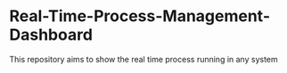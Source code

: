 # Real-Time-Process-Management-Dashboard
This repository aims to show the real time process running in any system
